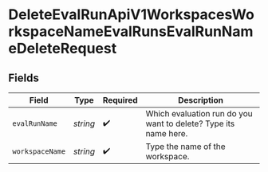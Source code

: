 # DeleteEvalRunApiV1WorkspacesWorkspaceNameEvalRunsEvalRunNameDeleteRequest


## Fields

| Field                                                           | Type                                                            | Required                                                        | Description                                                     |
| --------------------------------------------------------------- | --------------------------------------------------------------- | --------------------------------------------------------------- | --------------------------------------------------------------- |
| `evalRunName`                                                   | *string*                                                        | :heavy_check_mark:                                              | Which evaluation run do you want to delete? Type its name here. |
| `workspaceName`                                                 | *string*                                                        | :heavy_check_mark:                                              | Type the name of the workspace.                                 |